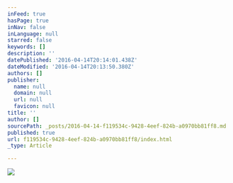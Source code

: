 ```yaml
---
inFeed: true
hasPage: true
inNav: false
inLanguage: null
starred: false
keywords: []
description: ''
datePublished: '2016-04-14T20:14:01.438Z'
dateModified: '2016-04-14T20:13:50.380Z'
authors: []
publisher:
  name: null
  domain: null
  url: null
  favicon: null
title: ''
author: []
sourcePath: _posts/2016-04-14-f119534c-9428-4eef-824b-a0970bb81ff8.md
published: true
url: f119534c-9428-4eef-824b-a0970bb81ff8/index.html
_type: Article

---
```

![](https://the-grid-user-content.s3-us-west-2.amazonaws.com/ada5bc7f-90e4-4c3f-a060-5c64ada9f418.jpg)